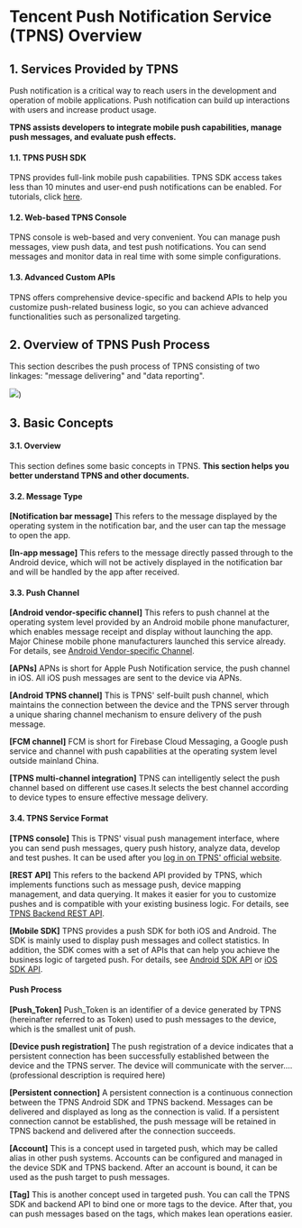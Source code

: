 ﻿# Tencent Push Notification Service (TPNS) Overview

## 1. Services Provided by TPNS

Push notification is a critical way to reach users in the development and operation of mobile applications. Push notification can build up interactions with users and increase product usage.

**TPNS assists developers to integrate mobile push capabilities, manage push messages, and evaluate push effects.**

#### 1.1. TPNS PUSH SDK

TPNS provides full-link mobile push capabilities. TPNS SDK access takes less than 10 minutes and user-end push notifications can be enabled. For tutorials, click [here](http://docs.developer.qq.com/xg/android_access.html).

#### 1.2. Web-based TPNS Console

TPNS console is web-based and very convenient. You can manage push messages, view push data, and test push notifications. You can send messages and monitor data in real time with some simple configurations.

#### 1.3. Advanced Custom APIs

TPNS offers comprehensive device-specific and backend APIs to help you customize push-related business logic, so you can achieve advanced functionalities such as personalized targeting.


## 2. Overview of TPNS Push Process

This section describes the push process of TPNS consisting of two linkages: "message delivering" and "data reporting".

![](https://ws2.sinaimg.cn/large/006tNbRwgy1fvgxxr3qyxj30rm132wg4.jpg))


## 3. Basic Concepts

#### 3.1. Overview

This section defines some basic concepts in TPNS. **This section helps you better understand TPNS and other documents.**

#### 3.2. Message Type

**[Notification bar message]**
This refers to the message displayed by the operating system in the notification bar, and the user can tap the message to open the app.

**[In-app message]**
This refers to the message directly passed through to the Android device, which will not be actively displayed in the notification bar and will be handled by the app after received.

#### 3.3. Push Channel

**[Android vendor-specific channel]**
This refers to push channel at the operating system level provided by an Android mobile phone manufacturer, which enables message receipt and display without launching the app. Major Chinese mobile phone manufacturers launched this service already. For details, see [Android Vendor-specific Channel](http://docs.developer.qq.com/xg/android_access/huawei_push.html).

**[APNs]**
APNs is short for Apple Push Notification service, the push channel in iOS. All iOS push messages are sent to the device via APNs.

**[Android TPNS channel]**
This is TPNS' self-built push channel, which maintains the connection between the device and the TPNS server through a unique sharing channel mechanism to ensure delivery of the push message.

**[FCM channel]**
FCM is short for Firebase Cloud Messaging, a Google push service and channel with push capabilities at the operating system level outside mainland China.

**[TPNS multi-channel integration]**
TPNS can intelligently select the push channel based on different use cases.It selects the best channel according to device types to ensure effective message delivery.

#### 3.4. TPNS Service Format

**[TPNS console]**
This is TPNS' visual push management interface, where you can send push messages, query push history, analyze data, develop and test pushes. It can be used after you [log in on TPNS' official website]().

**[REST API]**
This refers to the backend API provided by TPNS, which implements functions such as message push, device mapping management, and data querying. It makes it easier for you to customize pushes and is compatible with your existing business logic. For details, see [TPNS Backend REST API](http://docs.developer.qq.com/xg/server_api/rest.html).

**[Mobile SDK]**
TPNS provides a push SDK for both iOS and Android. The SDK is mainly used to display push messages and collect statistics. In addition, the SDK comes with a set of APIs that can help you achieve the business logic of targeted push. For details, see [Android SDK API](http://docs.developer.qq.com/xg/android_access/api.html) or [iOS SDK API](http://docs.developer.qq.com/xg/ios_access/ios-sdk-api-jie-kou-wen-dang.html).


#### Push Process

**[Push_Token]**
Push_Token is an identifier of a device generated by TPNS (hereinafter referred to as Token) used to push messages to the device, which is the smallest unit of push.

**[Device push registration]**
The push registration of a device indicates that a persistent connection has been successfully established between the device and the TPNS server. The device will communicate with the server.... (professional description is required here)

**[Persistent connection]**
A persistent connection is a continuous connection between the TPNS Android SDK and TPNS backend. Messages can be delivered and displayed as long as the connection is valid. If a persistent connection cannot be established, the push message will be retained in TPNS backend and delivered after the connection succeeds.

**[Account]**
This is a concept used in targeted push, which may be called alias in other push systems. Accounts can be configured and managed in the device SDK and TPNS backend. After an account is bound, it can be used as the push target to push messages.

**[Tag]**
This is another concept used in targeted push. You can call the TPNS SDK and backend API to bind one or more tags to the device. After that, you can push messages based on the tags, which makes lean operations easier.


